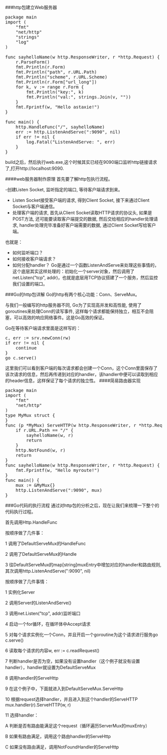 ###http包建立Web服务器
<pre>
package main
import (
    "fmt"
    "net/http"
    "strings"
    "log"
)

func sayhelloName(w http.ResponseWriter, r *http.Request) {
    r.ParseForm()  
    fmt.Println(r.Form)  
    fmt.Println("path", r.URL.Path)
    fmt.Println("scheme", r.URL.Scheme)
    fmt.Println(r.Form["url_long"])
    for k, v := range r.Form {
        fmt.Println("key:", k)
        fmt.Println("val:", strings.Join(v, ""))
    }
    fmt.Fprintf(w, "Hello astaxie!") 
}

func main() {
    http.HandleFunc("/", sayhelloName) 
    err := http.ListenAndServe(":9090", nil) 
    if err != nil {
        log.Fatal("ListenAndServe: ", err)
    }
}
</pre>
build之后，然后执行web.exe,这个时候其实已经在9090端口监听http链接请求了,打开http://localhost:9090.

####web服务器制作原理
首先要了解http包执行流程。

-创建Listen Socket, 监听指定的端口, 等待客户端请求到来。
- Listen Socket接受客户端的请求, 得到Client Socket, 接下来通过Client Socket与客户端通信。
- 处理客户端的请求, 首先从Client Socket读取HTTP请求的协议头, 如果是POST方法, 还可能要读取客户端提交的数据, 然后交给相应的handler处理请求, handler处理完毕准备好客户端需要的数据, 通过Client Socket写给客户端。

也就是：

- 如何监听端口？
- 如何接收客户端请求？
- 如何分配handler？
Go是通过一个函数ListenAndServe来处理这些事情的，这个底层其实这样处理的：初始化一个server对象，然后调用了net.Listen("tcp", addr)，也就是底层用TCP协议搭建了一个服务，然后监控我们设置的端口。

###Go的http包详解
Go的http有两个核心功能：Conn、ServeMux。

与我们一般编写的http服务器不同, Go为了实现高并发和高性能, 使用了goroutines来处理Conn的读写事件, 这样每个请求都能保持独立，相互不会阻塞，可以高效的响应网络事件。这是Go高效的保证。

Go在等待客户端请求里面是这样写的：
<pre>
c, err := srv.newConn(rw)
if err != nil {
    continue
}
go c.serve()
</pre>
这里我们可以看到客户端的每次请求都会创建一个Conn，这个Conn里面保存了该次请求的信息，然后再传递到对应的handler，该handler中便可以读取到相应的header信息，这样保证了每个请求的独立性。
####简易路由器实现
<pre>
package main
import (
    "fmt"
    "net/http"
)
type MyMux struct {
}
func (p *MyMux) ServeHTTP(w http.ResponseWriter, r *http.Request) {
    if r.URL.Path == "/" {
        sayhelloName(w, r)
        return
    }
    http.NotFound(w, r)
    return
}
func sayhelloName(w http.ResponseWriter, r *http.Request) {
    fmt.Fprintf(w, "Hello myroute!")
}
func main() {
    mux := &MyMux{}
    http.ListenAndServe(":9090", mux)
}
</pre>

###Go代码的执行流程
通过对http包的分析之后，现在让我们来梳理一下整个的代码执行过程。

首先调用Http.HandleFunc

按顺序做了几件事：

1 调用了DefaultServeMux的HandleFunc

2 调用了DefaultServeMux的Handle

3 往DefaultServeMux的map[string]muxEntry中增加对应的handler和路由规则,其次调用http.ListenAndServe(":9090", nil)

按顺序做了几件事情：

1 实例化Server

2 调用Server的ListenAndServe()

3 调用net.Listen("tcp", addr)监听端口

4 启动一个for循环，在循环体中Accept请求

5 对每个请求实例化一个Conn，并且开启一个goroutine为这个请求进行服务go c.serve()

6 读取每个请求的内容w, err := c.readRequest()

7 判断handler是否为空，如果没有设置handler（这个例子就没有设置handler），handler就设置为DefaultServeMux

8 调用handler的ServeHttp

9 在这个例子中，下面就进入到DefaultServeMux.ServeHttp

10 根据request选择handler，并且进入到这个handler的ServeHTTP
mux.handler(r).ServeHTTP(w, r)

11 选择handler：

A 判断是否有路由能满足这个request（循环遍历ServerMux的muxEntry）

B 如果有路由满足，调用这个路由handler的ServeHttp

C 如果没有路由满足，调用NotFoundHandler的ServeHttp